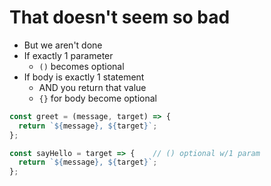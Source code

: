 # That doesn't seem so bad

- But we aren't done
- If exactly 1 parameter
  - `()` becomes optional
- If body is exactly 1 statement
  - AND you return that value
  - `{}` for body become optional

```js
const greet = (message, target) => { 
  return `${message}, ${target}`;
};

const sayHello = target => {    // () optional w/1 param
  return `${message}, ${target}`;
};




```
